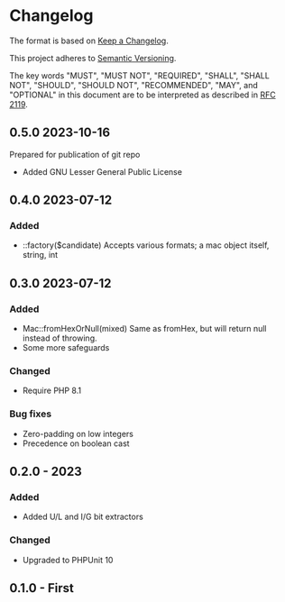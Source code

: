 # Changelog

The format is based on [Keep a Changelog](https://keepachangelog.com/en/1.0.0/).

This project adheres to [Semantic Versioning](https://semver.org/spec/v2.0.0.html).

The key words "MUST", "MUST NOT", "REQUIRED", "SHALL", "SHALL NOT", "SHOULD",
"SHOULD NOT", "RECOMMENDED",  "MAY", and "OPTIONAL" in this document are to be
interpreted as described in [RFC 2119](https://tools.ietf.org/html/rfc2119).

## 0.5.0 2023-10-16
Prepared for publication of git repo
 - Added GNU Lesser General Public License

## 0.4.0 2023-07-12
### Added
 - ::factory($candidate) Accepts various formats; a mac object itself, string, int

## 0.3.0 2023-07-12
### Added
 - Mac::fromHexOrNull(mixed) Same as fromHex, but will return null instead of throwing.
 - Some more safeguards
 ### Changed
 - Require PHP 8.1

### Bug fixes
 - Zero-padding on low integers
 - Precedence on boolean cast

## 0.2.0 - 2023
### Added
 - Added U/L and I/G bit extractors

### Changed
 - Upgraded to PHPUnit 10

## 0.1.0 - First
